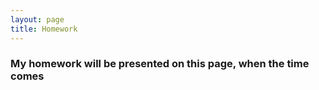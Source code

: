 ```yaml
---
layout: page
title: Homework
---
```


### My homework will be presented on this page, when the time comes
